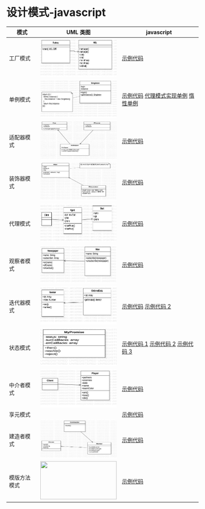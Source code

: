 # 设计模式-javascript

| 模式         | UML 类图                                                                                                                       | javascript                                                                                                                                                                                                                                                                                                |
| ------------ | ------------------------------------------------------------------------------------------------------------------------------ | --------------------------------------------------------------------------------------------------------------------------------------------------------------------------------------------------------------------------------------------------------------------------------------------------------- |
| 工厂模式     | <img src="https://github.com/wqzwh/DesignPattern_javascript/blob/master/src/工厂模式/Main.png" width="200" height="100" />     | [示例代码](https://github.com/wqzwh/DesignPattern_javascript/blob/master/src/工厂模式/index.js)                                                                                                                                                                                                           |
| 单例模式     | <img src="https://github.com/wqzwh/DesignPattern_javascript/blob/master/src/单例模式/Main.png" width="200" height="100" />     | [示例代码](https://github.com/wqzwh/DesignPattern_javascript/blob/master/src/单例模式/index.js) [代理模式实现单例](https://github.com/wqzwh/DesignPattern_javascript/blob/master/src/单例模式/les1.js) [惰性单例](https://github.com/wqzwh/DesignPattern_javascript/blob/master/src/单例模式/les2.js)     |
| 适配器模式   | <img src="https://github.com/wqzwh/DesignPattern_javascript/blob/master/src/适配器模式/Main.png" width="200" height="100" />   | [示例代码](https://github.com/wqzwh/DesignPattern_javascript/blob/master/src/适配器模式/index.js)                                                                                                                                                                                                         |
| 装饰器模式   | <img src="https://github.com/wqzwh/DesignPattern_javascript/blob/master/src/装饰器模式/Main.png" width="200" height="100" />   | [示例代码](https://github.com/wqzwh/DesignPattern_javascript/blob/master/src/装饰器模式/index.js)                                                                                                                                                                                                         |
| 代理模式     | <img src="https://github.com/wqzwh/DesignPattern_javascript/blob/master/src/代理模式/Main.png" width="200" height="100" />     | [示例代码](https://github.com/wqzwh/DesignPattern_javascript/blob/master/src/代理模式/index.js)                                                                                                                                                                                                           |
| 观察者模式   | <img src="https://github.com/wqzwh/DesignPattern_javascript/blob/master/src/观察者模式/Main.png" width="200" height="100" />   | [示例代码](https://github.com/wqzwh/DesignPattern_javascript/blob/master/src/观察者模式/index.js)                                                                                                                                                                                                         |
| 迭代器模式   | <img src="https://github.com/wqzwh/DesignPattern_javascript/blob/master/src/迭代器模式/Main.png" width="200" height="100" />   | [示例代码](https://github.com/wqzwh/DesignPattern_javascript/blob/master/src/迭代器模式/index.js) [示例代码 2](https://github.com/wqzwh/DesignPattern_javascript/blob/master/src/迭代器模式/les1.js)                                                                                                      |
| 状态模式     | <img src="https://github.com/wqzwh/DesignPattern_javascript/blob/master/src/状态机模式/Main.png" width="200" height="100" />   | [示例代码 1](https://github.com/wqzwh/DesignPattern_javascript/blob/master/src/状态机模式/index.js) [示例代码 2](https://github.com/wqzwh/DesignPattern_javascript/blob/master/src/状态机模式/les1.js) [示例代码 3](https://github.com/wqzwh/DesignPattern_javascript/blob/master/src/状态机模式/les2.js) |
| 中介者模式   | <img src="https://github.com/wqzwh/DesignPattern_javascript/blob/master/src/中介者模式/Main.png" width="200" height="100" />   | [示例代码](https://github.com/wqzwh/DesignPattern_javascript/blob/master/src/中介者模式/les1.js)                                                                                                                                                                                                          |
| 享元模式     |                                                                                                                                | [示例代码](https://github.com/wqzwh/DesignPattern_javascript/blob/master/src/享元模式/les1.js)                                                                                                                                                                                                            |
| 建造者模式   | <img src="https://github.com/wqzwh/DesignPattern_javascript/blob/master/src/建造者模式/Main.png" width="200" height="100" />   | [示例代码](https://github.com/wqzwh/DesignPattern_javascript/blob/master/src/建造者模式/index.js)                                                                                                                                                                                                         |
| 模版方法模式 | <img src="https://github.com/wqzwh/DesignPattern_javascript/blob/master/src/模版方法模式/Main.png" width="200" height="100" /> | [示例代码](https://github.com/wqzwh/DesignPattern_javascript/blob/master/src/模版方法模式/index.js)                                                                                                                                                                                                       |
